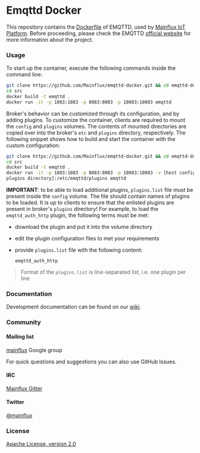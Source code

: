 # Emqttd Docker

This repository contains the [Dockerfile](src/Dockerfile) of EMQTTD, used by [Mainflux IoT
Platform][mainflux]. Before proceeding, please check the EMQTTD [official website][emqttd] for more
information about the project.

### Usage
To start up the container, execute the following commands inside the command line:

```bash
git clone https://github.com/Mainflux/emqttd-docker.git && cd emqttd-docker
cd src
docker build -t emqttd .
docker run -it -p 1883:1883 -p 8083:8083 -p 18083:18083 emqttd
```

Broker's behavior can be customized through its configuration, and by adding plugins. To customize
the container, clients are required to mount the `config` and `plugins` volumes. The contents of
mounted directories are copied over into the broker's `etc` and `plugins` directory, respectively.
The following snippet shows how to build and start the container with the custom configuration:

```bash
git clone https://github.com/Mainflux/emqttd-docker.git && cd emqttd-docker
cd src
docker build -t emqttd .
docker run -it -p 1883:1883 -p 8083:8083 -p 18083:18083 -v [host config directory]:/etc/emqttd/config -v [host
plugins directory]:/etc/emqttd/plugins emqttd
```

**IMPORTANT**: to be able to load additional plugins, `plugins.list` file must be present inside the
`config` volume. The file should contain names of plugins to be loaded. It is up to clients to
ensure that the enlisted plugins are present in broker's `plugins` directory! For example, to load
the `emqttd_auth_http` plugin, the following terms must be met:

- download the plugin and put it into the volume directory
- edit the plugin configuration files to met your requirements
- provide `plugins.list` file with the following content:

    ```
    emqttd_auth_http
    ```

> Format of the `plugins.list` is line-separated list, i.e. one plugin per line

### Documentation
Development documentation can be found on our [wiki][mainflux-wiki].

### Community
#### Mailing list
[mainflux][mainflux-google] Google group

For quick questions and suggestions you can also use GitHub Issues.

#### IRC
[Mainflux Gitter][mainflux-gitter]

#### Twitter
[@mainflux][mainflux-twitter]

### License
[Apache License, version 2.0](LICENSE)

[emqttd]: http://emqtt.io
[mainflux]: https://github.com/Mainflux/mainflux
[mainflux-wiki]: https://github.com/Mainflux/mainflux/wiki
[mainflux-google]: https://groups.google.com/forum/#!forum/mainflux
[mainflux-gitter]: https://gitter.im/Mainflux/mainflux?utm_source=badge&utm_medium=badge&utm_campaign=pr-badge&utm_content=badge
[mainflux-twitter]: https://twitter.com/mainflux
